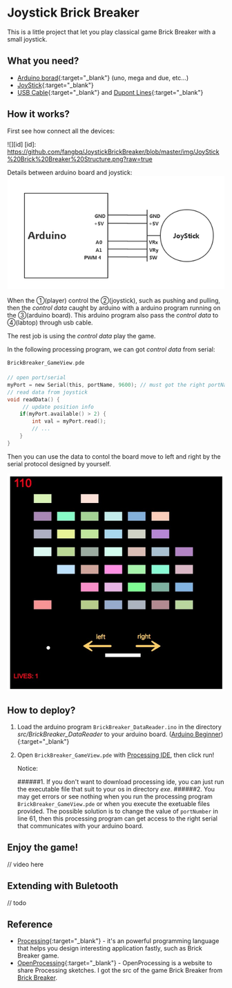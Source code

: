 # Joystick Brick Breaker

This is a little project that let you play classical game Brick Breaker with a small joystick.

## What you need?
* [Arduino borad](https://www.arduino.cc/en/Main/Products){:target="_blank"} (uno, mega and due, etc...)
* [JoyStick](http://wiki.dfrobot.com.cn/index.php?title=(SKU:DFR0061)JoyStick摇杆模块){:target="_blank"}
* [USB Cable](https://www.adafruit.com/products/62){:target="_blank"} and [Dupont Lines](http://www.amazon.com/Qooltek-40pcs-Dupont-Female-Connector/dp/B0116IZ0UO){:target="_blank"}

## How it works?

First see how connect all the devices:

![][id]
[id]: https://github.com/fangbq/JoystickBrickBreaker/blob/master/img/JoyStick%20Brick%20Breaker%20Structure.png?raw=true

Details between arduino board and joystick:
![](https://github.com/fangbq/JoystickBrickBreaker/blob/master/img/Arduino-JoyStick.png?raw=true)

When the ①(player) control the ②(joystick), such as pushing and pulling, then the *control data* caught by arduino with a arduino program running on the ③(arduino board). This arduino program also pass the *control data* to ④(labtop) through usb cable.

The rest job is using the *control data* play the game.

In the following processing program, we can got *control data* from serial:

```c
BrickBreaker_GameView.pde

// open port/serial
myPort = new Serial(this, portName, 9600); // must got the right portName !!!
// read data from joystick
void readData() {
     // update position info
    if(myPort.available() > 2) {
    	int val = myPort.read();
    	// ...
    }
}
```

Then you can use the data to contol the board move to left and right by the serial protocol designed by yourself.

![](https://github.com/fangbq/JoystickBrickBreaker/blob/master/img/GameView.png?raw=true)


## How to deploy?
1. Load the arduino program `BrickBreaker_DataReader.ino` in the directory *src/BrickBreaker_DataReader* to your arduino board. ([Arduino Beginner](https://www.arduino.cc/en/Guide/HomePage)){:target="_blank"}
2. Open `BrickBreaker_GameView.pde` with [Processing IDE](https://processing.org/download/?processing), then click run!

	Notice:
	
	######1.	If you don't want to download processing ide, you can just run the executable file that suit to your os in directory *exe*.
	######2. You may get errors or see nothing when you run the processing program `BrickBreaker_GameView.pde` or when you execute the exetuable files provided. The possible solution is to change the value of `portNumber` in line 61, then this processing program can get access to the right serial that communicates with your arduino board.

## Enjoy the game!
// video here

## Extending with Buletooth
// todo

## Reference
* [Processing](https://processing.org){:target="_blank"} - it's an powerful programming language that helps you design interesting application fastly, such as Brick Breaker game.
* [OpenProcessing](http://www.openprocessing.org){:target="_blank"} - OpenProcessing is a website to share Processing sketches. I got the src of the game Brick Breaker from [Brick Breaker](http://www.openprocessing.org/sketch/134612).



